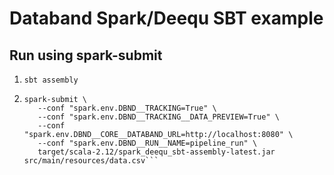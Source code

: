 # Databand Spark/Deequ SBT example

## Run using spark-submit

1. `sbt assembly`
2. ```
   spark-submit \
      --conf "spark.env.DBND__TRACKING=True" \
      --conf "spark.env.DBND__TRACKING__DATA_PREVIEW=True" \
      --conf "spark.env.DBND__CORE__DATABAND_URL=http://localhost:8080" \
      --conf "spark.env.DBND__RUN__NAME=pipeline_run" \
      target/scala-2.12/spark_deequ_sbt-assembly-latest.jar src/main/resources/data.csv```

